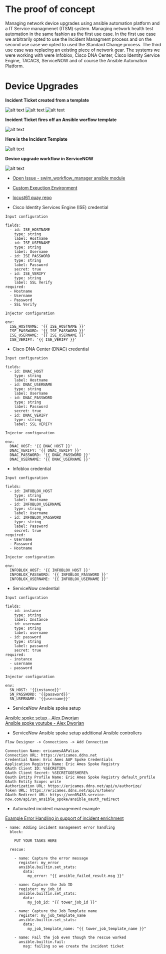 The proof of concept
=========
Managing network device upgrades using ansible automation platform and a IT Service managmenet (ITSM) system.  Managing network health test automation in the same fashion as the first use case.  In the first use case we arbitrarily opted to use the Incident Managment process and on the second use case we opted to used the Standard Change process.  The third use case was replacing an existing piece of network gear.  The systems we were working with were Infoblox, Cisco DNA Center, Cisco Identity Service Engine, TACACS, ServiceNOW and of course the Ansible Automation Platform.

# Device Upgrades

**Incident Ticket created from a template**

![alt text](https://github.com/ericcames/poc_2460468.547477/blob/main/images/inc1.png "")
![alt text](https://github.com/ericcames/poc_2460468.547477/blob/main/images/inc2.png "")
![alt text](https://github.com/ericcames/poc_2460468.547477/blob/main/images/inc3.png "")

**Incident Ticket fires off an Ansible worflow template**

![alt text](https://github.com/ericcames/poc_2460468.547477/blob/main/images/incaapjob1.png "")

**Here is the Incident Template**

![alt text](https://github.com/ericcames/poc_2460468.547477/blob/main/images/DeviceUpgradeTemplate.png "")

**Device upgrade workflow in ServiceNOW**

![alt text](https://github.com/ericcames/poc_2460468.547477/blob/main/images/DeviceUpgradeTemplateFlow1.png "")



- [Open Issue - swim_workflow_manager ansible module](https://github.com/cisco-en-programmability/dnacenter-ansible/issues/174 "Open Issue - swim_workflow_manager ansible module")

- [Custom Exeuction Environment](https://quay.io/locust61/cisco-infoblox-ee "Custom Exeuction Environment")
- [locust61 quay repo](https://quay.io/locust61 "locust61 quay repo")

- Cisco Identity Services Engine (ISE) credential
```
Input configuration

fields:
  - id: ISE_HOSTNAME
    type: string
    label: Hostname
  - id: ISE_USERNAME
    type: string
    label: Username
  - id: ISE_PASSWORD
    type: string
    label: Password
    secret: true
  - id: ISE_VERIFY
    type: string
    label: SSL Verify
required:
  - Hostname
  - Username
  - Password
  - SSL Verify
```
```
Injector configuration

env:
  ISE_HOSTNAME: '{{ ISE_HOSTNAME }}'
  ISE_PASSWORD: '{{ ISE_PASSWORD }}'
  ISE_USERNAME: '{{ ISE_USERNAME }}'
  ISE_VERIFY: '{{ ISE_VERIFY }}'
```

- Cisco DNA Center (DNAC) credential
```
Input configuration

fields:
  - id: DNAC_HOST
    type: string
    label: Hostname
  - id: DNAC_USERNAME
    type: string
    label: Username
  - id: DNAC_PASSWORD
    type: string
    label: Password
    secret: true
  - id: DNAC_VERIFY
    type: string
    label: SSL VERIFY

```
```
Injector configuration

env:
  DNAC_HOST: '{{ DNAC_HOST }}'
  DNAC_VERIFY: '{{ DNAC_VERIFY }}'
  DNAC_PASSWORD: '{{ DNAC_PASSWORD }}'
  DNAC_USERNAME: '{{ DNAC_USERNAME }}'
```

- Infoblox credential
```
Input configuration

fields:
  - id: INFOBLOX_HOST
    type: string
    label: Hostname
  - id: INFOBLOX_USERNAME
    type: string
    label: Username
  - id: INFOBLOX_PASSWORD
    type: string
    label: Password
    secret: true
required:
  - Username
  - Password
  - Hostname
```
```
Injector configuration

env:
  INFOBLOX_HOST: '{{ INFOBLOX_HOST }}'
  INFOBLOX_PASSWORD: '{{ INFOBLOX_PASSWORD }}'
  INFOBLOX_USERNAME: '{{ INFOBLOX_USERNAME }}'
```

- ServiceNow credential
```
Input configuration

fields:
  - id: instance
    type: string
    label: Instance
  - id: username
    type: string
    label: username
  - id: password
    type: string
    label: password
    secret: true
required:
  - instance
  - username
  - password
```
```
Injector configuration

env:
  SN_HOST: '{{instance}}'
  SN_PASSWORD: '{{password}}'
  SN_USERNAME: '{{username}}'
```
- ServiceNow Ansible spoke setup

[Ansible spoke setup - Alex Dworjan](https://github.com/shadowman-lab/Ansible-SNOW/tree/master/SNOWSetup#servicenowaap-integration-instructions-using-ansible-spoke "Ansible spoke setup - Alex") <br>
[Ansible spoke youtube - Alex Dworjan](https://www.youtube.com/watch?v=DmPXiRHjgRY "Ansible spoke youtube - Alex Dworjan") <br>

- ServiceNow Ansible spoke setup additional Ansible controllers
```
Flow Designer -> Connections -> Add Connection

Connection Name: ericamesAAPalias
Connection URL: https://ericames.ddns.net
Credential Name: Eric Ames AAP Spoke Credentials
Application Registry Name: Eric Ames Spoke Registry
OAuth Client ID: %SECRETID%
OAuth Client Secret: %SECRETGOESHERE%
Oauth Entity Profile Name: Eric Ames Spoke Registry default_profile
OAuth Entity Scope: write
Authorization URL: https://ericames.ddns.net/api/o/authorize/
Token URL: https://ericames.ddns.net/api/o/token/
OAuth Redirect URL: https://ven05433.service-now.com/api/sn_ansible_spoke/ansible_oauth_redirect

```
- Automated incident management example

[Example Error Handling in support of incident enrichment](https://github.com/ericcames/aap.dailydemo.linux/blob/main/roles/instance_create_aws/tasks/main.yml "Example Error Handling") <br>

```
- name: Adding incident management error handling
  block:

    PUT YOUR TASKS HERE

  rescue:

    - name: Capture the error message
      register: my_error
      ansible.builtin.set_stats:
        data:
          my_error: "{{ ansible_failed_result.msg }}"

    - name: Capture the Job ID
      register: my_job_id
      ansible.builtin.set_stats:
        data:
          my_job_id: "{{ tower_job_id }}"

    - name: Capture the Job Template name
      register: my_job_template_name
      ansible.builtin.set_stats:
        data:
          my_job_template_name: "{{ tower_job_template_name }}"

    - name: Fail the job even though the rescue worked
      ansible.builtin.fail:
        msg: failing so we create the incident ticket
```
